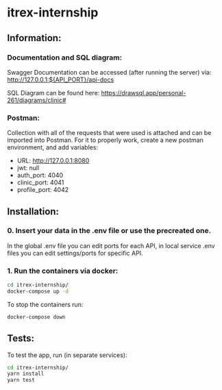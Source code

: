 # itrex-internship

## Information:

### Documentation and SQL diagram:

Swagger Documentation can be accessed (after running the server) via:
http://127.0.0.1:${API_PORT}/api-docs

SQL Diagram can be found here:
https://drawsql.app/personal-261/diagrams/clinic#

### Postman:

Collection with all of the requests that were used is attached and can be imported into Postman.
For it to properly work, create a new postman environment, and add variables:

- URL: http://127.0.0.1:8080
- jwt: null
- auth_port: 4040
- clinic_port: 4041
- profile_port: 4042

## Installation:

### 0. Insert your data in the .env file or use the precreated one.

In the global .env file you can edit ports for each API, in local service .env files you can edit settings/ports for specific API.

### 1. Run the containers via docker:

```sh
cd itrex-internship/
docker-compose up -d
```

To stop the containers run:

```sh
docker-compose down
```

## Tests:

To test the app, run (in separate services):

```sh
cd itrex-internship/
yarn install
yarn test
```
